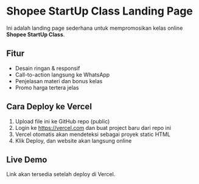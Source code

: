 # Shopee StartUp Class Landing Page

Ini adalah landing page sederhana untuk mempromosikan kelas online **Shopee StartUp Class**.

## Fitur
- Desain ringan & responsif
- Call-to-action langsung ke WhatsApp
- Penjelasan materi dan bonus kelas
- Promo harga tertera jelas

## Cara Deploy ke Vercel

1. Upload file ini ke GitHub repo (public)
2. Login ke https://vercel.com dan buat project baru dari repo ini
3. Vercel otomatis akan mendeteksi sebagai proyek static HTML
4. Klik Deploy, dan website akan langsung online

## Live Demo
Link akan tersedia setelah deploy di Vercel.
